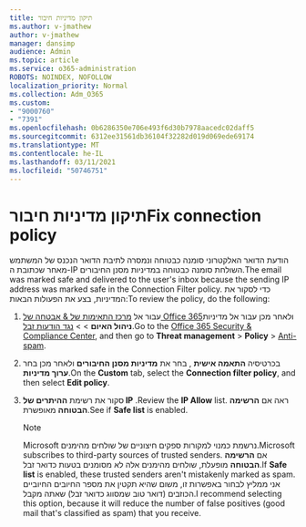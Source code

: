```yaml
---
title: תיקון מדיניות חיבור
ms.author: v-jmathew
author: v-jmathew
manager: dansimp
audience: Admin
ms.topic: article
ms.service: o365-administration
ROBOTS: NOINDEX, NOFOLLOW
localization_priority: Normal
ms.collection: Adm_O365
ms.custom:
- "9000760"
- "7391"
ms.openlocfilehash: 0b6286350e706e493f6d30b7978aacedc02daff5
ms.sourcegitcommit: 6312ee31561db36104f32282d019d069ede69174
ms.translationtype: MT
ms.contentlocale: he-IL
ms.lasthandoff: 03/11/2021
ms.locfileid: "50746751"
---
```

# <a name="fix-connection-policy"></a><span data-ttu-id="e3cdf-102">תיקון מדיניות חיבור</span><span class="sxs-lookup"><span data-stu-id="e3cdf-102">Fix connection policy</span></span>

<span data-ttu-id="e3cdf-103">הודעת הדואר האלקטרוני סומנה כבטוחה ונמסרה לתיבת הדואר הנכנס של המשתמש מאחר שכתובת ה-IP השולחת סומנה כבטוחה במדיניות מסנן החיבורים.</span><span class="sxs-lookup"><span data-stu-id="e3cdf-103">The email was marked safe and delivered to the user's inbox because the sending IP address was marked safe in the Connection Filter policy.</span></span> <span data-ttu-id="e3cdf-104">כדי לסקור את המדיניות, בצע את הפעולות הבאות:</span><span class="sxs-lookup"><span data-stu-id="e3cdf-104">To review the policy, do the following:</span></span>

1. <span data-ttu-id="e3cdf-105">עבור אל [מרכז התאימות של & אבטחה של Office 365](https://go.microsoft.com/fwlink/p/?linkid=2077143)ולאחר מכן עבור אל מדיניות **ניהול האיום**  >    >  [נגד הודעות זבל](https://go.microsoft.com/fwlink/?linkid=2101518).</span><span class="sxs-lookup"><span data-stu-id="e3cdf-105">Go to the [Office 365 Security & Compliance Center](https://go.microsoft.com/fwlink/p/?linkid=2077143), and then go to **Threat management** > **Policy** > [Anti-spam](https://go.microsoft.com/fwlink/?linkid=2101518).</span></span>
2. <span data-ttu-id="e3cdf-106">בכרטיסיה **התאמה אישית** , בחר את **מדיניות מסנן החיבורים** ולאחר מכן בחר **ערוך מדיניות**.</span><span class="sxs-lookup"><span data-stu-id="e3cdf-106">On the **Custom** tab, select the **Connection filter policy**, and then select **Edit policy**.</span></span>
3. <span data-ttu-id="e3cdf-107">סקור את רשימת **ההיתרים של IP** .</span><span class="sxs-lookup"><span data-stu-id="e3cdf-107">Review the **IP Allow** list.</span></span> <span data-ttu-id="e3cdf-108">ראה אם **הרשימה הבטוחה** מאופשרת.</span><span class="sxs-lookup"><span data-stu-id="e3cdf-108">See if **Safe list** is enabled.</span></span>

    > [!NOTE]
    > <span data-ttu-id="e3cdf-109">Microsoft נרשמת כמנוי למקורות ספקים חיצוניים של שולחים מהימנים.</span><span class="sxs-lookup"><span data-stu-id="e3cdf-109">Microsoft subscribes to third-party sources of trusted senders.</span></span> <span data-ttu-id="e3cdf-110">אם **הרשימה הבטוחה** מופעלת, שולחים מהימנים אלה לא מסומנים בטעות כדואר זבל.</span><span class="sxs-lookup"><span data-stu-id="e3cdf-110">If **Safe list** is enabled, these trusted senders aren't mistakenly marked as spam.</span></span> <span data-ttu-id="e3cdf-111">אני ממליץ לבחור באפשרות זו, משום שהיא תקטין את מספר החיובים החיוביים הכוזבים (דואר טוב שמסווג כדואר זבל) שאתה מקבל.</span><span class="sxs-lookup"><span data-stu-id="e3cdf-111">I recommend selecting this option, because it will reduce the number of false positives (good mail that's classified as spam) that you receive.</span></span>
